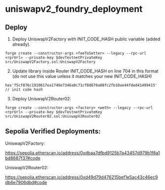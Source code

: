 # uniswapv2_foundry_deployment

## Deploy

1. Deploy UniswapV2Factory with INIT_CODE_HASH public variable (added already).

```shell
forge create --constructor-args <feeToSetter> --legacy --rpc-url <rprUrl> --private-key $devTestnetPrivateKey src/UniswapV2Factory.sol:UniswapV2Factory 
```

2. Update library inside Router INIT_CODE_HASH on line 704 in this format (do not use this value unless it matches your new INIT_CODE_HASH)

```solidity
hex'f5cf876c1910617ea1749e7346a0c71cf8d678a08fc2fb10ae44fded41499415' // init code hash
```

3. Deploy UniswapV2Router02:

```
forge create --constructor-args <factory> <weth> --legacy --rpc-url <rprUrl> --private-key $devTestnetPrivateKey src/UniswapV2Router02.sol:UniswapV2Router02 
```

## Sepolia Verified Deployments:

UniswapV2Factory:

https://sepolia.etherscan.io/address/0xdbaa7dfbd9125b7a43457d979b1f8a1bd8687f37#code

UniswapV2Router02:

https://sepolia.etherscan.io/address/0xd49d79d476215bef1e5ac43c46ec9db6e7906dbd#code
